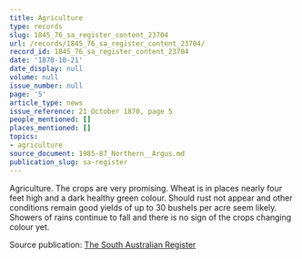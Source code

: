 ```yaml
---
title: Agriculture
type: records
slug: 1845_76_sa_register_content_23704
url: /records/1845_76_sa_register_content_23704/
record_id: 1845_76_sa_register_content_23704
date: '1870-10-21'
date_display: null
volume: null
issue_number: null
page: '5'
article_type: news
issue_reference: 21 October 1870, page 5
people_mentioned: []
places_mentioned: []
topics:
- agriculture
source_document: 1985-87_Northern__Argus.md
publication_slug: sa-register
---
```


Agriculture.  The crops are very promising.  Wheat is in places nearly four feet high and a dark healthy green colour.  Should rust not appear and other conditions remain good yields of up to 30 bushels per acre seem likely.  Showers of rains continue to fall and there is no sign of the crops changing colour yet.

Source publication: [The South Australian Register](/publications/sa-register/)
